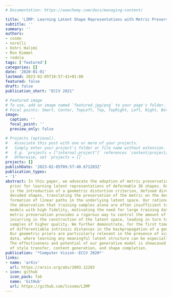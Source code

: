```yaml
---
# Documentation: https://wowchemy.com/docs/managing-content/

title: 'LIMP: Learning Latent Shape Representations with Metric Preservation Priors'
subtitle: ''
summary: ''
authors:
- cosmo
- norelli
- Oshri Halimi
- Ron Kimmel
- rodola
tags: ['featured']
categories: []
date: '2020-01-01'
lastmod: 2023-02-05T10:57:41+01:00
featured: false
draft: false
publication_short: "ECCV 2021"

# Featured image
# To use, add an image named `featured.jpg/png` to your page's folder.
# Focal points: Smart, Center, TopLeft, Top, TopRight, Left, Right, BottomLeft, Bottom, BottomRight.
image:
  caption: ''
  focal_point: ''
  preview_only: false

# Projects (optional).
#   Associate this post with one or more of your projects.
#   Simply enter your project's folder or file name without extension.
#   E.g. `projects = ["internal-project"]` references `content/project/deep-learning/index.md`.
#   Otherwise, set `projects = []`.
projects: []
publishDate: '2023-02-05T09:57:40.671203Z'
publication_types:
- '1'
abstract: In this paper, we advocate the adoption of metric preservation as a powerful
  prior for learning latent representations of deformable 3D shapes. Key to our construction
  is the introduction of a geometric distortion criterion, defined directly on the
  decoded shapes, translating the preservation of the metric on the decoding to the
  formation of linear paths in the underlying latent space. Our rationale lies in
  the observation that training samples alone are often insufficient to endow generative
  models with high fidelity, motivating the need for large training datasets. In contrast,
  metric preservation provides a rigorous way to control the amount of geometric distortion
  incurring in the construction of the latent space, leading in turn to synthetic
  samples of higher quality. We further demonstrate, for the first time, the adoption
  of differentiable intrinsic distances in the backpropagation of a geodesic loss.
  Our geometric priors are particularly relevant in the presence of scarce training
  data, where learning any meaningful latent structure can be especially challenging.
  The effectiveness and potential of our generative model is showcased in applications
  of style transfer, content generation, and shape completion.
publication: '*Computer Vision--ECCV 2020*'
links:
- name: 'arXiv'
  url: https://arxiv.org/abs/2003.12283
- icon: github
  icon_pack: fab
  name: 'GitHub'
  url: https://github.com/lcosmo/LIMP
---
```

